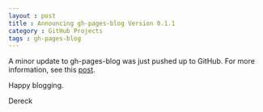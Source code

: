 ```yaml
---
layout : post
title : Announcing gh-pages-blog Version 0.1.1
category : GitHub Projects
tags : gh-pages-blog
---
```


A minor update to gh-pages-blog was just pushed up to GitHub. For more information, see this [post](http://thedereck.github.io/gh-pages-blog/version%200.1.1/2013/03/21/version-0-1-1.html).

Happy blogging.

Dereck

